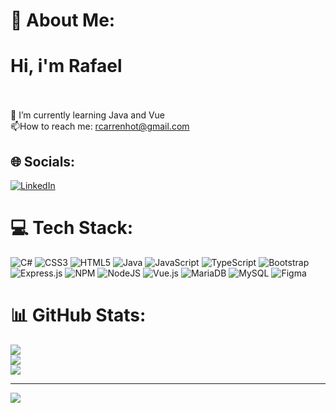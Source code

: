 # 💫 About Me:
# Hi, i'm Rafael<br><br>
🌱 I’m currently learning Java and Vue<br>📫How to reach me: rcarrenhot@gmail.com<br>


## 🌐 Socials:
[![LinkedIn](https://img.shields.io/badge/LinkedIn-%230077B5.svg?logo=linkedin&logoColor=white)](https://linkedin.com/in/https://www.linkedin.com/in/rafael-carrenho-taranto-87a494231/) 

# 💻 Tech Stack:
![C#](https://img.shields.io/badge/c%23-%23239120.svg?style=flat-square&logo=c-sharp&logoColor=white) ![CSS3](https://img.shields.io/badge/css3-%231572B6.svg?style=flat-square&logo=css3&logoColor=white) ![HTML5](https://img.shields.io/badge/html5-%23E34F26.svg?style=flat-square&logo=html5&logoColor=white) ![Java](https://img.shields.io/badge/java-%23ED8B00.svg?style=flat-square&logo=java&logoColor=white) ![JavaScript](https://img.shields.io/badge/javascript-%23323330.svg?style=flat-square&logo=javascript&logoColor=%23F7DF1E) ![TypeScript](https://img.shields.io/badge/typescript-%23007ACC.svg?style=flat-square&logo=typescript&logoColor=white) ![Bootstrap](https://img.shields.io/badge/bootstrap-%23563D7C.svg?style=flat-square&logo=bootstrap&logoColor=white) ![Express.js](https://img.shields.io/badge/express.js-%23404d59.svg?style=flat-square&logo=express&logoColor=%2361DAFB) ![NPM](https://img.shields.io/badge/NPM-%23000000.svg?style=flat-square&logo=npm&logoColor=white) ![NodeJS](https://img.shields.io/badge/node.js-6DA55F?style=flat-square&logo=node.js&logoColor=white) ![Vue.js](https://img.shields.io/badge/vuejs-%2335495e.svg?style=flat-square&logo=vuedotjs&logoColor=%234FC08D) ![MariaDB](https://img.shields.io/badge/MariaDB-003545?style=flat-square&logo=mariadb&logoColor=white) ![MySQL](https://img.shields.io/badge/mysql-%2300f.svg?style=flat-square&logo=mysql&logoColor=white) 	![Figma](https://img.shields.io/badge/figma-%23F24E1E.svg?style=flat-square&logo=figma&logoColor=white)
# 📊 GitHub Stats:
![](https://github-readme-stats.vercel.app/api?username=Farrush&theme=vue-dark&hide_border=false&include_all_commits=true&count_private=false)<br/>
![](https://github-readme-streak-stats.herokuapp.com/?user=Farrush&theme=vue-dark&hide_border=false)<br/>
![](https://github-readme-stats.vercel.app/api/top-langs/?username=Farrush&theme=vue-dark&hide_border=false&include_all_commits=true&count_private=false&layout=compact)

---
[![](https://visitcount.itsvg.in/api?id=Farrush&icon=2&color=9)](https://visitcount.itsvg.in)


